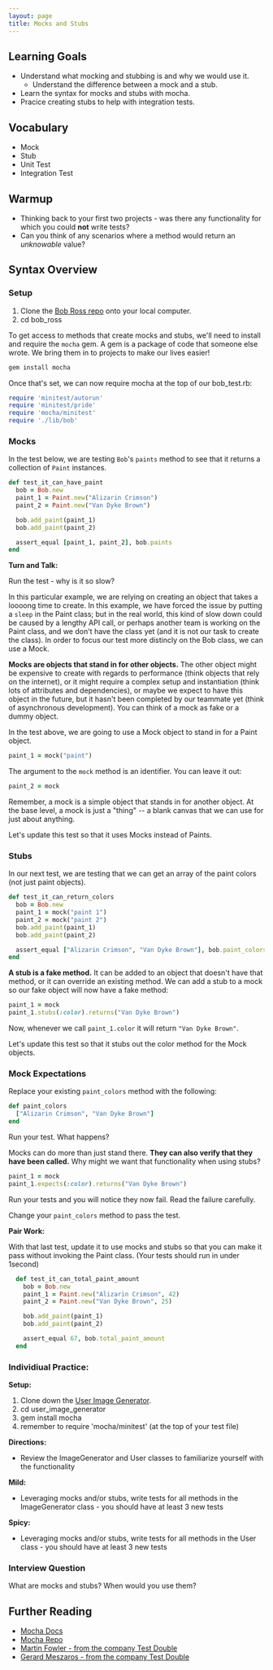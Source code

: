 ```yaml
---
layout: page
title: Mocks and Stubs
---
```


## Learning Goals

* Understand what mocking and stubbing is and why we would use it.
  * Understand the difference between a mock and a stub.
* Learn the syntax for mocks and stubs with mocha.
* Pracice creating stubs to help with integration tests.

## Vocabulary

* Mock
* Stub
* Unit Test
* Integration Test

## Warmup

* Thinking back to your first two projects - was there any functionality for which you could **not** write tests?
* Can you think of any scenarios where a method would return an _unknowable_ value?

## Syntax Overview

### Setup

1. Clone the [Bob Ross repo](https://github.com/turingschool/bob_ross) onto your local computer.
2. cd bob_ross

To get access to methods that create mocks and stubs, we'll need to install and require the `mocha` gem. A gem is a package of code that someone else wrote. We bring them in to projects to make our lives easier!

```bash
gem install mocha
```

Once that's set, we can now require mocha at the top of our bob_test.rb:

```ruby
require 'minitest/autorun'
require 'minitest/pride'
require 'mocha/minitest'
require './lib/bob'

```

### Mocks

In the test below, we are testing `Bob`'s `paints` method to see that it returns a collection of `Paint` instances.

```ruby
def test_it_can_have_paint
  bob = Bob.new
  paint_1 = Paint.new("Alizarin Crimson")
  paint_2 = Paint.new("Van Dyke Brown")

  bob.add_paint(paint_1)
  bob.add_paint(paint_2)

  assert_equal [paint_1, paint_2], bob.paints
end
```

**Turn and Talk:**

Run the test - why is it so slow?

In this particular example, we are relying on creating an object that takes a loooong time to create.  In this example, we have forced the issue by putting a `sleep` in the Paint class; but in the real world, this kind of slow down could be caused by a lengthy API call, or perhaps another team is working on the Paint class, and we don't have the class yet (and it is not our task to create the class).  In order to focus our test more distincly on the Bob class, we can use a Mock.

**Mocks are objects that stand in for other objects.** The other object might be expensive to create with regards to performance (think objects that rely on the internet), or it might require a complex setup and instantiation (think lots of attributes and dependencies), or maybe we expect to have this object in the future, but it hasn't been completed by our teammate yet (think of asynchronous development). You can think of a mock as fake or a dummy object.

In the test above, we are going to use a Mock object to stand in for a Paint object.

```ruby
paint_1 = mock("paint")
```

The argument to the `mock` method is an identifier. You can leave it out:

```ruby
paint_2 = mock
```

Remember, a mock is a simple object that stands in for another object. At the base level, a mock is just a "thing" -- a blank canvas that we can use for just about anything.


Let's update this test so that it uses Mocks instead of Paints.

### Stubs

In our next test, we are testing that we can get an array of the paint colors (not just paint objects).

```ruby
def test_it_can_return_colors
  bob = Bob.new
  paint_1 = mock("paint 1")
  paint_2 = mock("paint 2")
  bob.add_paint(paint_1)
  bob.add_paint(paint_2)

  assert_equal ["Alizarin Crimson", "Van Dyke Brown"], bob.paint_colors
end
```

**A stub is a fake method.** It can be added to an object that doesn't have that method, or it can override an existing method. We can add a stub to a mock so our fake object will now have a fake method:

```ruby
paint_1 = mock
paint_1.stubs(:color).returns("Van Dyke Brown")
```

Now, whenever we call `paint_1.color` it will return `"Van Dyke Brown"`.


Let's update this test so that it stubs out the color method for the Mock objects.

### Mock Expectations

Replace your existing `paint_colors` method with the following:

```ruby
def paint_colors
  ["Alizarin Crimson", "Van Dyke Brown"]
end
```

Run your test. What happens?

Mocks can do more than just stand there. **They can also verify that they have been called.** Why might we want that functionality when using stubs?

```ruby
paint_1 = mock
paint_1.expects(:color).returns("Van Dyke Brown")
```

Run your tests and you will notice they now fail. Read the failure carefully.

Change your `paint_colors` method to pass the test.

**Pair Work:**

With that last test, update it to use mocks and stubs so that you can make it pass without invoking the Paint class. (Your tests should run in under 1second)

```ruby
  def test_it_can_total_paint_amount
    bob = Bob.new
    paint_1 = Paint.new("Alizarin Crimson", 42)
    paint_2 = Paint.new("Van Dyke Brown", 25)

    bob.add_paint(paint_1)
    bob.add_paint(paint_2)

    assert_equal 67, bob.total_paint_amount
  end
```

### Individiual Practice:

**Setup:**

1. Clone down the [User Image Generator](https://github.com/turingschool-examples/user_image_generator).
2. cd user_image_generator
3. gem install mocha
4. remember to require 'mocha/minitest' (at the top of your test file)

**Directions:**

* Review the ImageGenerator and User classes to familiarize yourself with the functionality

**Mild:**
* Leveraging mocks and/or stubs, write tests for all methods in the ImageGenerator class - you should have at least 3 new tests


**Spicy:**
* Leveraging mocks and/or stubs, write tests for all methods in the User class - you should have at least 3 new tests


### Interview Question

What are mocks and stubs? When would you use them?

## Further Reading
- [Mocha Docs](https://mocha.jamesmead.org/Mocha.html)
- [Mocha Repo](https://github.com/freerange/mocha/)
- [Martin Fowler - from the company Test Double](http://www.martinfowler.com/bliki/TestDouble.html)
- [Gerard Meszaros - from the company Test Double](http://xunitpatterns.com/Test%20Double.html)
